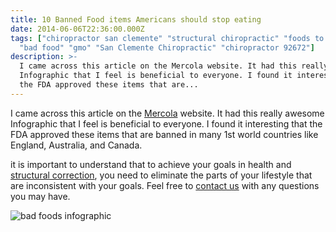 ```yaml
---
title: 10 Banned Food items Americans should stop eating
date: 2014-06-06T22:36:00.000Z
tags: ["chiropractor san clemente" "structural chiropractic" "foods to avoid"
  "bad food" "gmo" "San Clemente Chiropractic" "chiropractor 92672"]
description: >-
  I came across this article on the Mercola website. It had this really awesome
  Infographic that I feel is beneficial to everyone. I found it interesting that
  the FDA approved these items that are...
---
```

I came across this article on the [Mercola](http://www.mercola.com/infographics/10-banned-foods.htm?x_cid=20140605_infographiclink_facebookdoc "mercola") website. It had this really awesome Infographic that I feel is beneficial to everyone. I found it interesting that the FDA approved these items that are banned in many 1st world countries like England, Australia, and Canada.

it is important to understand that to achieve your goals in health and[](<>) [structural correction](../why-structural-chiropractic.html "structural correction"), you need to eliminate the parts of your lifestyle that are inconsistent with your goals. Feel free to[](<>) [contact us](../ask-doctor.html "contact us") with any questions you may have.

![bad foods infographic](img/banned-foods-infographic.jpg "bad foods infographic")